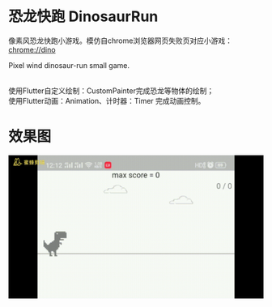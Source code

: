 # 恐龙快跑 DinosaurRun

像素风恐龙快跑小游戏。模仿自chrome浏览器网页失败页对应小游戏：[chrome://dino](chrome://dino) <br/>

Pixel wind dinosaur-run small game.

<br/>
使用Flutter自定义绘制：CustomPainter完成恐龙等物体的绘制；<br/>
使用Flutter动画：Animation、计时器：Timer 完成动画控制。
<br/>

# 效果图

![gif](https://github.com/CCY0122/flutter_dinosaur_run/blob/master/dinosaur_gif.gif)


